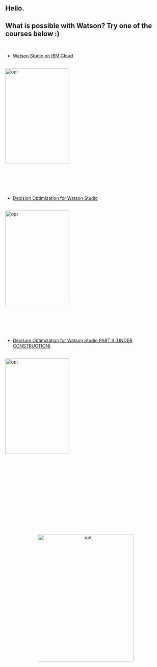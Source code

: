 ## Hello.
## What is possible with Watson? Try one of the courses below :)
<br>

* [Watson Studio on IBM Cloud](1-WatsonStudioWorkshop/README.md)   

<br>
<img src="http://ertogrul.github.io/images/watson.gif" width="200" height="300" alt="opt"/>

<br>
<br>
<br>
<br>
<br>
<br>

* [Decision Optimization for Watson Studio](2-DecisionOptimizationWorkshop/README.md)

<br>
<img src="http://ertogrul.github.io/images/optimization.gif" width="200" height="300" alt="opt"/>
<br>
<br>
<br>
<br>
<br>
<br>

* [Decision Optimization for Watson Studio PART II (UNDER CONSTRUCTION)](3-DecisionOptimizationWorkshopPart2/README.md)

<br>
<img src="http://ertogrul.github.io/images/ibmblr_game.gif" width="200" height="300" alt="opt"/>
<br>
<br>
<br>
<br>
<br>
<br>

<p align="center">

<br>
<br>
<br>

<br>
<br>
<br>

<br>
<br>
<br>

<img src="http://ertogrul.github.io/images/weheartit.gif" width="300" height="400" alt="opt"/>
</p>